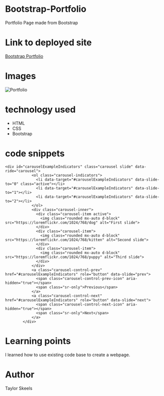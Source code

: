 # Bootstrap-Portfolio
Portfolio Page made from Bootstrap

# Link to deployed site
[Bootstrap Portfolio](https://skeeis.github.io/Bootstrap-Portfolio/)


# Images
![Portfolio](https://ucb.bootcampcontent.com/UCB-Coding-Bootcamp/UCBSAN201807FSF4-FT/raw/master/01-week/homework/part-2/Images/980-index.jpg)

# technology used

- HTML
- CSS
- Bootstrap

# code snippets
```
<div id="carouselExampleIndicators" class="carousel slide" data-ride="carousel">
            <ol class="carousel-indicators">
              <li data-target="#carouselExampleIndicators" data-slide-to="0" class="active"></li>
              <li data-target="#carouselExampleIndicators" data-slide-to="1"></li>
              <li data-target="#carouselExampleIndicators" data-slide-to="2"></li>
            </ol>
            <div class="carousel-inner">
              <div class="carousel-item active">
                <img class="rounded mx-auto d-block" src="https://loremflickr.com/1024/768/dog" alt="First slide">
              </div>
              <div class="carousel-item">
                <img class="rounded mx-auto d-block" src="https://loremflickr.com/1024/768/kitten" alt="Second slide">
              </div>
              <div class="carousel-item">
                <img class="rounded mx-auto d-block" src="https://loremflickr.com/1024/768/puppy" alt="Third slide">
              </div>
            </div>
            <a class="carousel-control-prev" href="#carouselExampleIndicators" role="button" data-slide="prev">
              <span class="carousel-control-prev-icon" aria-hidden="true"></span>
              <span class="sr-only">Previous</span>
            </a>
            <a class="carousel-control-next" href="#carouselExampleIndicators" role="button" data-slide="next">
              <span class="carousel-control-next-icon" aria-hidden="true"></span>
              <span class="sr-only">Next</span>
            </a>
        </div>
```


# Learning points
I learned how to use existing code base to create a webpage.

# Author 
Taylor Skeels


